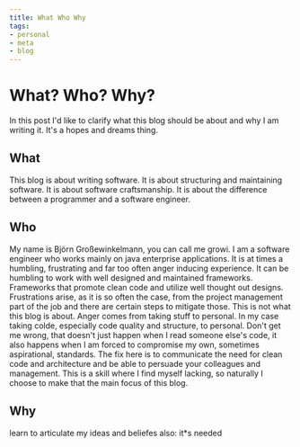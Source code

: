```yaml
---
title: What Who Why
tags:
- personal
- meta
- blog
---
```

# What? Who? Why?
In this post I'd like to clarify what this blog should be about and why I am writing it. It's a hopes and dreams thing.

## What
This blog is about writing software. It is about structuring and maintaining software. It is about software craftsmanship. It is about the difference between a programmer and a software engineer.

## Who 
My name is Björn Großewinkelmann, you can call me growi. I am a software engineer who works mainly on java enterprise applications. It is at times a humbling, frustrating and far too often anger inducing experience. 
It can be humbling to work with well designed and maintained frameworks. Frameworks that promote clean code and utilize well thought out designs.
Frustrations arise, as it is so often the case, from the project management part of the job and there are certain steps to mitigate those. This is not what this blog is about.
Anger comes from taking stuff to personal. In my case taking colde, especially code quality and structure, to personal. Don't get me wrong, that doesn't just happen when I read someone else's code, it also happens when I am forced to compromise my own, sometimes aspirational, standards. The fix here is to communicate the need for clean code and architecture and be able to persuade your colleagues and management. This is a skill where I find myself lacking, so naturally I choose to make that the main focus of this blog.

## Why


learn to articulate my ideas and beliefes
also: it*s needed
<!--stackedit_data:
eyJoaXN0b3J5IjpbMTA1NTk4MTUyNCwyMDA3NjEwMDg2LC0zMz
YwOTg3ODUsMTk4MzgzNTQyNSwtMjAwOTI5NzAzNywtMTU4NDk2
MTE0NywtNDQ0Njk5OTE0LDE0ODE2ODkxMDMsLTYxMDM3MzQ3OC
wtMTA5OTg0MzkyLC01NTEyNTIwMjAsMTk2MzY1MzE5NCwxMjUx
MTQxNDY3LDExMDE0NDUxMzQsLTE2ODk1ODQ0OTcsLTE3Mzc3MT
I3NTEsLTU3NDY1MzY4LDE5MzY3NTU0NDksLTUwMDQ3NDIzNl19

-->